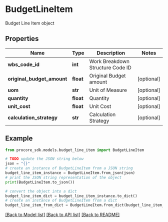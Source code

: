 # BudgetLineItem

Budget Line Item object

## Properties

Name | Type | Description | Notes
------------ | ------------- | ------------- | -------------
**wbs_code_id** | **int** | Work Breakdown Structure Code ID | 
**original_budget_amount** | **float** | Original Budget amount | [optional] 
**uom** | **str** | Unit of Measure | [optional] 
**quantity** | **float** | Quantity | [optional] 
**unit_cost** | **float** | Unit Cost | [optional] 
**calculation_strategy** | **str** | Calculation Strategy | [optional] 

## Example

```python
from procore_sdk.models.budget_line_item import BudgetLineItem

# TODO update the JSON string below
json = "{}"
# create an instance of BudgetLineItem from a JSON string
budget_line_item_instance = BudgetLineItem.from_json(json)
# print the JSON string representation of the object
print(BudgetLineItem.to_json())

# convert the object into a dict
budget_line_item_dict = budget_line_item_instance.to_dict()
# create an instance of BudgetLineItem from a dict
budget_line_item_from_dict = BudgetLineItem.from_dict(budget_line_item_dict)
```
[[Back to Model list]](../README.md#documentation-for-models) [[Back to API list]](../README.md#documentation-for-api-endpoints) [[Back to README]](../README.md)


